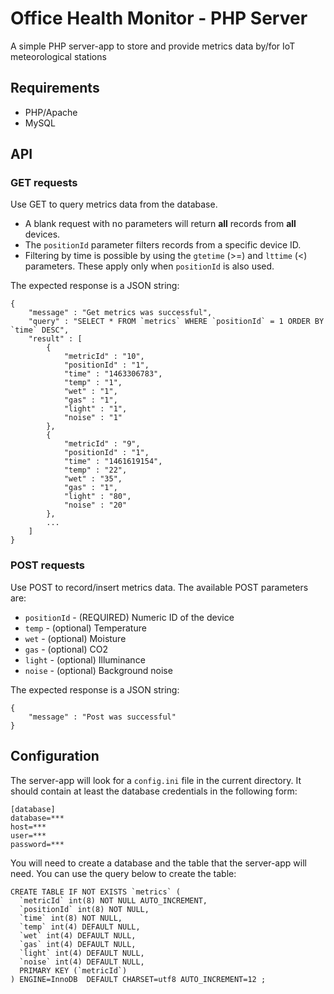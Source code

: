 # Office Health Monitor - PHP Server

A simple PHP server-app to store and provide metrics data by/for IoT meteorological stations

## Requirements

- PHP/Apache
- MySQL

## API

### GET requests

Use GET to query metrics data from the database. 

- A blank request with no parameters will return **all** records from **all** devices.
- The `positionId` parameter filters records from a specific device ID.
- Filtering by time is possible by using the `gtetime` (>=) and `lttime` (<) parameters. These apply only when `positionId` is also used.

The expected response is a JSON string:

    {
        "message" : "Get metrics was successful",
        "query" : "SELECT * FROM `metrics` WHERE `positionId` = 1 ORDER BY `time` DESC",
        "result" : [
            {
                "metricId" : "10",
                "positionId" : "1",
                "time" : "1463306783",
                "temp" : "1",
                "wet" : "1",
                "gas" : "1",
                "light" : "1",
                "noise" : "1"
            },
            {
                "metricId" : "9",
                "positionId" : "1",
                "time" : "1461619154",
                "temp" : "22",
                "wet" : "35",
                "gas" : "1",
                "light" : "80",
                "noise" : "20"
            },
            ...  
        ]
    }

### POST requests

Use POST to record/insert metrics data. The available POST parameters are:

- `positionId` - (REQUIRED) Numeric ID of the device 
- `temp` - (optional) Temperature
- `wet` - (optional) Moisture
- `gas` - (optional) CO2
- `light` - (optional) Illuminance
- `noise` - (optional) Background noise

The expected response is a JSON string:

    {
        "message" : "Post was successful"
    }

## Configuration

The server-app will look for a `config.ini` file in the current directory. It should contain at least the database credentials in the following form:

    [database]
    database=***
    host=***
    user=***
    password=***

You will need to create a database and the table that the server-app will need. You can use the query below to create the table:

    CREATE TABLE IF NOT EXISTS `metrics` (
      `metricId` int(8) NOT NULL AUTO_INCREMENT,
      `positionId` int(8) NOT NULL,
      `time` int(8) NOT NULL,
      `temp` int(4) DEFAULT NULL,
      `wet` int(4) DEFAULT NULL,
      `gas` int(4) DEFAULT NULL,
      `light` int(4) DEFAULT NULL,
      `noise` int(4) DEFAULT NULL,
      PRIMARY KEY (`metricId`)
    ) ENGINE=InnoDB  DEFAULT CHARSET=utf8 AUTO_INCREMENT=12 ;
